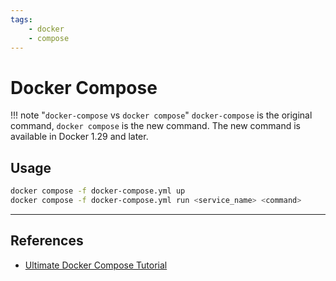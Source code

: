 ```yaml
---
tags:
    - docker
    - compose
---
```


# Docker Compose


!!! note "`docker-compose` vs `docker compose`"
    `docker-compose` is the original command, `docker compose` is the new command. 
    The new command is available in Docker 1.29 and later.
    

## Usage     

```bash
docker compose -f docker-compose.yml up
docker compose -f docker-compose.yml run <service_name> <command>
```

---

## References
- [Ultimate Docker Compose Tutorial](https://youtu.be/SXwC9fSwct8)